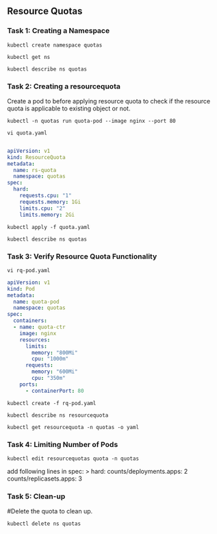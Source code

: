 ## Resource Quotas

### Task 1: Creating a Namespace
```
kubectl create namespace quotas
```
```
kubectl get ns
```
```
kubectl describe ns quotas
```


### Task 2: Creating a resourcequota
Create a pod to before applying resource quota to check if the resource quota is applicable to existing object or not.
```
kubectl -n quotas run quota-pod --image nginx --port 80
```
```
vi quota.yaml
```
```yaml

apiVersion: v1
kind: ResourceQuota
metadata:
  name: rs-quota
  namespace: quotas
spec:
  hard:
    requests.cpu: "1"
    requests.memory: 1Gi
    limits.cpu: "2"
    limits.memory: 2Gi

```
```
kubectl apply -f quota.yaml
```
```
kubectl describe ns quotas
```


### Task 3: Verify Resource Quota Functionality
```
vi rq-pod.yaml
```
```yaml
apiVersion: v1
kind: Pod
metadata:
  name: quota-pod
  namespace: quotas
spec:
  containers:
  - name: quota-ctr
    image: nginx
    resources:
      limits:
        memory: "800Mi"
        cpu: "1000m"
      requests:
        memory: "600Mi"
        cpu: "350m"
    ports:
      - containerPort: 80
```
```	  
kubectl create -f rq-pod.yaml
```
```
kubectl describe ns resourcequota
```
```
kubectl get resourcequota -n quotas -o yaml
```

### Task 4: Limiting Number of Pods
```
kubectl edit resourcequotas quota -n quotas
```
add following lines in spec: > hard:
counts/deployments.apps: 2
counts/replicasets.apps: 3


### Task 5: Clean-up

#Delete the quota to clean up.
```
kubectl delete ns quotas
```
